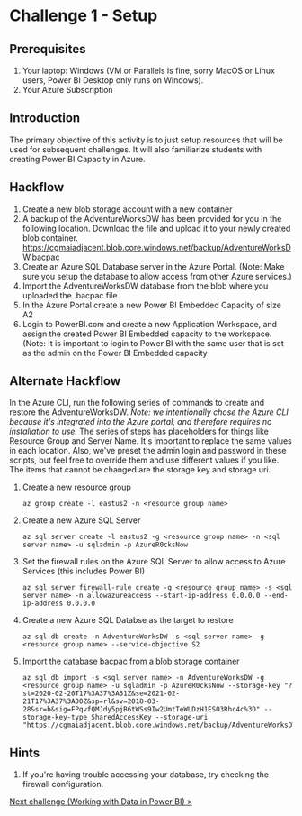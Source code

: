 # Challenge 1 - Setup

## Prerequisites

1. Your laptop: Windows (VM or Parallels is fine, sorry MacOS or Linux users, Power BI Desktop only runs on Windows).
1. Your Azure Subscription


## Introduction

The primary objective of this activity is to just setup resources that will be used for subsequent challenges.  It will also familiarize students with creating Power BI Capacity in Azure.


## Hackflow

1. Create a new blob storage account with a new container
1. A backup of the AdventureWorksDW has been provided for you in the following location.  Download the file and upload it to your newly created blob container. <https://cgmaiadjacent.blob.core.windows.net/backup/AdventureWorksDW.bacpac>
1. Create an Azure SQL Database server in the Azure Portal.  (Note:  Make sure you setup the database to allow access from other Azure services.)
1. Import the AdventureWorksDW database from the blob where you uploaded the .bacpac file
1.  In the Azure Portal create a new Power BI Embedded Capacity of size A2
1.  Login to PowerBI.com and create a new Application Workspace, and assign the created Power BI Embedded capacity to the workspace.  (Note:  It is important to login to Power BI with the same user that is set as the admin on the Power BI Embedded capacity

## Alternate Hackflow

In the Azure CLI, run the following series of commands to create and restore the AdventureWorksDW.  <em>Note:  we intentionally chose the Azure CLI because it's integrated into the Azure portal, and therefore requires no installation to use.</em>  The series of steps has placeholders for things like Resource Group and Server Name.  It's important to replace the same values in each location.  Also, we've preset the admin login and password in these scripts, but feel free to override them and use different values if you like.   The items that cannot be changed are the storage key and storage uri.

1. Create a new resource group
    ```
    az group create -l eastus2 -n <resource group name>
    ```
2. Create a new Azure SQL Server
    ```
    az sql server create -l eastus2 -g <resource group name> -n <sql server name> -u sqladmin -p AzureR0cksNow
    ```
3. Set the firewall rules on the Azure SQL Server to allow access to Azure Services (this includes Power BI)
    ```
    az sql server firewall-rule create -g <resource group name> -s <sql server name> -n allowazureaccess --start-ip-address 0.0.0.0 --end-ip-address 0.0.0.0
    ```
4. Create a new Azure SQL Databse as the target to restore
    ```
    az sql db create -n AdventureWorksDW -s <sql server name> -g <resource group name> --service-objective S2
    ```
5. Import the database bacpac from a blob storage container

    ```
    az sql db import -s <sql server name> -n AdventureWorksDW -g <resource group name> -u sqladmin -p AzureR0cksNow --storage-key "?st=2020-02-20T17%3A37%3A51Z&se=2021-02-21T17%3A37%3A00Z&sp=rl&sv=2018-03-28&sr=b&sig=FPqvfQMJdy5pjB6tWSs9Iw2UmtTeWLDzH1ESO3Rhc4c%3D" --storage-key-type SharedAccessKey --storage-uri "https://cgmaiadjacent.blob.core.windows.net/backup/AdventureWorksDW.bacpac"

    ```

## Hints

1. If you're having trouble accessing your database, try checking the firewall configuration.


[Next challenge (Working with Data in Power BI) >](./02-Dataflows.md)
